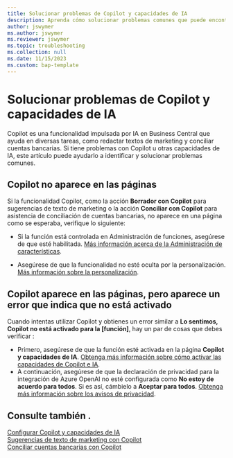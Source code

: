 ```yaml
---
title: Solucionar problemas de Copilot y capacidades de IA
description: Aprenda cómo solucionar problemas comunes que puede encontrar al trabajar con las capacidades de Copilot y AI en Business Central.
author: jswymer
ms.author: jswymer
ms.reviewer: jswymer
ms.topic: troubleshooting
ms.collection: null
ms.date: 11/15/2023
ms.custom: bap-template
---
```

# <a name="troubleshoot-copilot-and-ai-capabilities"></a>Solucionar problemas de Copilot y capacidades de IA

Copilot es una funcionalidad impulsada por IA en Business Central que ayuda en diversas tareas, como redactar textos de marketing y conciliar cuentas bancarias. Si tiene problemas con Copilot u otras capacidades de IA, este artículo puede ayudarlo a identificar y solucionar problemas comunes.

## <a name="copilot-doesnt-appear-on-pages"></a>Copilot no aparece en las páginas

Si la funcionalidad Copilot, como la acción **Borrador con Copilot** para sugerencias de texto de marketing o la acción **Conciliar con Copilot** para asistencia de conciliación de cuentas bancarias, no aparece en una página como se esperaba, verifique lo siguiente:

- Si la función está controlada en Administración de funciones, asegúrese de que esté habilitada. [Más información acerca de la Administración de características](admin-feature-management.md).

- Asegúrese de que la funcionalidad no esté oculta por la personalización. [Más información sobre la personalización](ui-personalization-user.md).

## <a name="copilot-appears-on-pages-but-you-get-an-error-that-its-not-activated"></a>Copilot aparece en las páginas, pero aparece un error que indica que no está activado

Cuando intentas utilizar Copilot y obtienes un error similar a **Lo sentimos, Copilot no está activado para la \[función\]**, hay un par de cosas que debes verificar :

- Primero, asegúrese de que la función esté activada en la página **Copilot y capacidades de IA**. [Obtenga más información sobre cómo activar las capacidades de Copilot e IA](enable-ai.md#activate-features). 
- A continuación, asegúrese de que la declaración de privacidad para la integración de Azure OpenAI no esté configurada como **No estoy de acuerdo para todos**. Si es así, cámbielo a **Aceptar para todos**. [Obtenga más información sobre los avisos de privacidad](privacy-notices-status.md).

## <a name="see-also"></a>Consulte también .

[Configurar Copilot y capacidades de IA](enable-ai.md)  
[Sugerencias de texto de marketing con Copilot](ai-overview.md)  
[Conciliar cuentas bancarias con Copilot](bank-reconciliation-with-copilot.md)  
